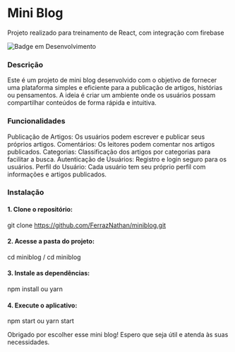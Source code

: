 # Mini Blog

Projeto realizado para treinamento de React, com integração com firebase

![Badge em Desenvolvimento](http://img.shields.io/static/v1?label=STATUS&message=EM%20DESENVOLVIMENTO&color=GREEN&style=for-the-badge)


### Descrição
Este é um projeto de mini blog desenvolvido com o objetivo de fornecer uma plataforma simples e eficiente para a publicação de artigos, histórias ou pensamentos. A ideia é criar um ambiente onde os usuários possam compartilhar conteúdos de forma rápida e intuitiva.

### Funcionalidades
Publicação de Artigos: Os usuários podem escrever e publicar seus próprios artigos.
Comentários: Os leitores podem comentar nos artigos publicados.
Categorias: Classificação dos artigos por categorias para facilitar a busca.
Autenticação de Usuários: Registro e login seguro para os usuários.
Perfil do Usuário: Cada usuário tem seu próprio perfil com informações e artigos publicados.

### Instalação

#### 1. Clone o repositório:
git clone https://github.com/FerrazNathan/miniblog.git


#### 2. Acesse a pasta do projeto:
cd miniblog / cd miniblog


#### 3. Instale as dependências:
npm install
ou 
yarn

#### 4. Execute o aplicativo:
npm start
ou 
yarn start


Obrigado por escolher esse mini blog! Espero que seja útil e atenda às suas necessidades.
